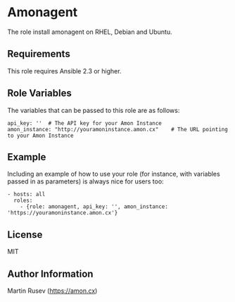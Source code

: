 Amonagent
=========

The role install amonagent on RHEL, Debian and Ubuntu. 

Requirements
------------

This role requires Ansible 2.3 or higher.

Role Variables
--------------

The variables that can be passed to this role are as follows:

    api_key: ''  # The API key for your Amon Instance
    amon_instance: "http://youramoninstance.amon.cx"    # The URL pointing to your Amon Instance


Example
----------------

Including an example of how to use your role (for instance, with variables passed in as parameters) is always nice for users too:


    - hosts: all
      roles:
        - {role: amonagent, api_key: '', amon_instance: 'https://youramoninstance.amon.cx'}

License
-------

MIT

Author Information
------------------

Martin Rusev (https://amon.cx)
